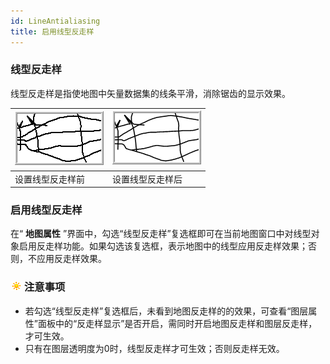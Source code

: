 ```yaml
---
id: LineAntialiasing
title: 启用线型反走样
---
```

### 线型反走样

线型反走样是指使地图中矢量数据集的线条平滑，消除锯齿的显示效果。

![](img/MapDisplayOPT_01.png) | ![](img/MapDisplayOPT_02.png)  
---|---  
设置线型反走样前|设置线型反走样后  
  
### 启用线型反走样

在“ **地图属性**
”界面中，勾选“线型反走样”复选框即可在当前地图窗口中对线型对象启用反走样功能。如果勾选该复选框，表示地图中的线型应用反走样效果；否则，不应用反走样效果。

### ![](../../img/note.png)注意事项

  * 若勾选“线型反走样”复选框后，未看到地图反走样的的效果，可查看“图层属性”面板中的“反走样显示”是否开启，需同时开启地图反走样和图层反走样，才可生效。
  * 只有在图层透明度为0时，线型反走样才可生效；否则反走样无效。


